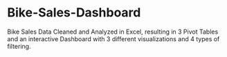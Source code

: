 # Bike-Sales-Dashboard
Bike Sales Data Cleaned and Analyzed in Excel, resulting in 3 Pivot Tables and an interactive Dashboard with 3 different visualizations and 4 types of filtering.
